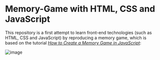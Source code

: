 # Memory-Game with HTML, CSS and JavaScript
This repository is a first attempt to learn front-end technologies (such as HTML, CSS and JavaScript) by reproducing a memory game, which is based on the tutorial [*How to Create a Memory Game in JavaScript*](https://www.webtips.dev/memory-game-in-javascript):

![image](https://user-images.githubusercontent.com/79384093/177058616-cdbd8d31-70c0-43e3-a962-52207b59580b.png)




